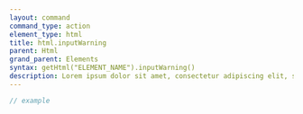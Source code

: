 ```yaml
---
layout: command
command_type: action
element_type: html
title: html.inputWarning
parent: Html
grand_parent: Elements
syntax: getHtml("ELEMENT_NAME").inputWarning()
description: Lorem ipsum dolor sit amet, consectetur adipiscing elit, sed do eiusmod tempor incididunt ut labore et dolore magna aliqua. Ut enim ad minim veniam, quis nostrud exercitation ullamco laboris nisi ut aliquip ex ea commodo consequat.
---
```


```javascript
// example
```